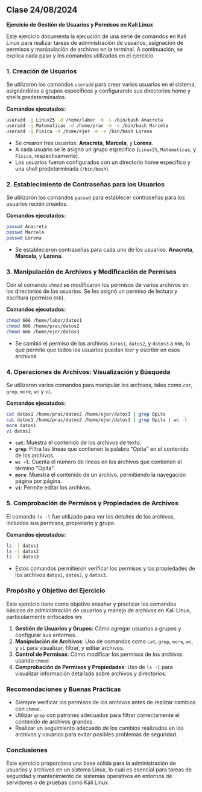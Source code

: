 ## Clase 24/08/2024

**Ejercicio de Gestión de Usuarios y Permisos en Kali Linux**

Este ejercicio documenta la ejecución de una serie de comandos en Kali Linux para realizar tareas de administración de usuarios, asignación de permisos y manipulación de archivos en la terminal. A continuación, se explica cada paso y los comandos utilizados en el ejercicio.

### 1. Creación de Usuarios

Se utilizaron los comandos `useradd` para crear varios usuarios en el sistema, asignándolos a grupos específicos y configurando sus directorios home y shells predeterminados.

**Comandos ejecutados:**
```bash
useradd -g Linux25 -d /home/labor -m -s /bin/bash Anacreta
useradd -g Matematicas -d /home/prac -m -s /bin/bash Marcela
useradd -g Fisica -d /home/ejer -m -s /bin/bash Lorena
```

- Se crearon tres usuarios: **Anacreta**, **Marcela**, y **Lorena**.
- A cada usuario se le asignó un grupo específico (`Linux25`, `Matematicas`, y `Fisica`, respectivamente).
- Los usuarios fueron configurados con un directorio home específico y una shell predeterminada (`/bin/bash`).

### 2. Establecimiento de Contraseñas para los Usuarios

Se utilizaron los comandos `passwd` para establecer contraseñas para los usuarios recién creados.

**Comandos ejecutados:**
```bash
passwd Anacreta
passwd Marcela
passwd Lorena
```

- Se establecieron contraseñas para cada uno de los usuarios: **Anacreta**, **Marcela**, y **Lorena**.

### 3. Manipulación de Archivos y Modificación de Permisos

Con el comando `chmod` se modificaron los permisos de varios archivos en los directorios de los usuarios. Se les asignó un permiso de lectura y escritura (permiso `666`).

**Comandos ejecutados:**
```bash
chmod 666 /home/labor/datos1
chmod 666 /home/prac/datos2
chmod 666 /home/ejer/datos3
```

- Se cambió el permiso de los archivos `datos1`, `datos2`, y `datos3` a `666`, lo que permite que todos los usuarios puedan leer y escribir en esos archivos.

### 4. Operaciones de Archivos: Visualización y Búsqueda

Se utilizaron varios comandos para manipular los archivos, tales como `cat`, `grep`, `more`, `wc` y `vi`.

**Comandos ejecutados:**
```bash
cat datos1 /home/prac/datos2 /home/ejer/datos3 | grep Opita
cat datos1 /home/prac/datos2 /home/ejer/datos3 | grep Opita | wc -l
more datos1
vi datos1
```

- **`cat`**: Muestra el contenido de los archivos de texto.
- **`grep`**: Filtra las líneas que contienen la palabra "Opita" en el contenido de los archivos.
- **`wc -l`**: Cuenta el número de líneas en los archivos que contienen el término "Opita".
- **`more`**: Muestra el contenido de un archivo, permitiendo la navegación página por página.
- **`vi`**: Permite editar los archivos.

### 5. Comprobación de Permisos y Propiedades de Archivos

El comando `ls -l` fue utilizado para ver los detalles de los archivos, incluidos sus permisos, propietario y grupo.

**Comandos ejecutados:**
```bash
ls -l datos1
ls -l datos2
ls -l datos3
```

- Estos comandos permitieron verificar los permisos y las propiedades de los archivos `datos1`, `datos2`, y `datos3`.

### Propósito y Objetivo del Ejercicio

Este ejercicio tiene como objetivo enseñar y practicar los comandos básicos de administración de usuarios y manejo de archivos en Kali Linux, particularmente enfocados en:

1. **Gestión de Usuarios y Grupos**: Cómo agregar usuarios a grupos y configurar sus entornos.
2. **Manipulación de Archivos**: Uso de comandos como `cat`, `grep`, `more`, `wc`, y `vi` para visualizar, filtrar, y editar archivos.
3. **Control de Permisos**: Cómo modificar los permisos de los archivos usando `chmod`.
4. **Comprobación de Permisos y Propiedades**: Uso de `ls -l` para visualizar información detallada sobre archivos y directorios.

### Recomendaciones y Buenas Prácticas

- Siempre verificar los permisos de los archivos antes de realizar cambios con `chmod`.
- Utilizar `grep` con patrones adecuados para filtrar correctamente el contenido de archivos grandes.
- Realizar un seguimiento adecuado de los cambios realizados en los archivos y usuarios para evitar posibles problemas de seguridad.

### Conclusiones

Este ejercicio proporciona una base sólida para la administración de usuarios y archivos en un sistema Linux, lo cual es esencial para tareas de seguridad y mantenimiento de sistemas operativos en entornos de servidores o de pruebas como Kali Linux.
